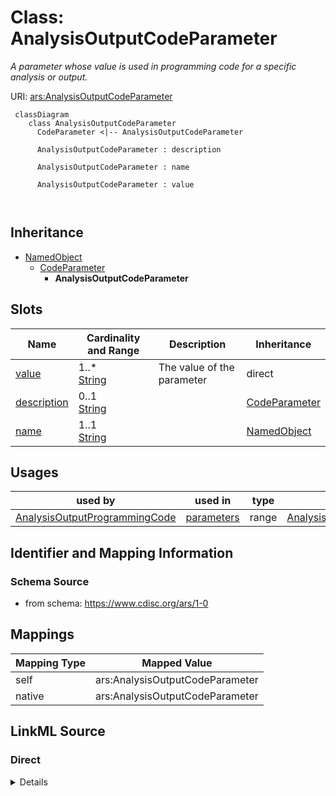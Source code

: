# Class: AnalysisOutputCodeParameter


_A parameter whose value is used in programming code for a specific analysis or output._





URI: [ars:AnalysisOutputCodeParameter](https://www.cdisc.org/ars/1-0/AnalysisOutputCodeParameter)



```mermaid
 classDiagram
    class AnalysisOutputCodeParameter
      CodeParameter <|-- AnalysisOutputCodeParameter
      
      AnalysisOutputCodeParameter : description
        
      AnalysisOutputCodeParameter : name
        
      AnalysisOutputCodeParameter : value
        
      
```





## Inheritance
* [NamedObject](NamedObject.md)
    * [CodeParameter](CodeParameter.md)
        * **AnalysisOutputCodeParameter**



## Slots

| Name | Cardinality and Range | Description | Inheritance |
| ---  | --- | --- | --- |
| [value](value.md) | 1..* <br/> [String](String.md) | The value of the parameter | direct |
| [description](description.md) | 0..1 <br/> [String](String.md) |  | [CodeParameter](CodeParameter.md) |
| [name](name.md) | 1..1 <br/> [String](String.md) |  | [NamedObject](NamedObject.md) |





## Usages

| used by | used in | type | used |
| ---  | --- | --- | --- |
| [AnalysisOutputProgrammingCode](AnalysisOutputProgrammingCode.md) | [parameters](parameters.md) | range | [AnalysisOutputCodeParameter](AnalysisOutputCodeParameter.md) |






## Identifier and Mapping Information







### Schema Source


* from schema: https://www.cdisc.org/ars/1-0





## Mappings

| Mapping Type | Mapped Value |
| ---  | ---  |
| self | ars:AnalysisOutputCodeParameter |
| native | ars:AnalysisOutputCodeParameter |





## LinkML Source

<!-- TODO: investigate https://stackoverflow.com/questions/37606292/how-to-create-tabbed-code-blocks-in-mkdocs-or-sphinx -->

### Direct

<details>
```yaml
name: AnalysisOutputCodeParameter
description: A parameter whose value is used in programming code for a specific analysis
  or output.
from_schema: https://www.cdisc.org/ars/1-0
rank: 1000
is_a: CodeParameter
slots:
- value
slot_usage:
  value:
    name: value
    description: The value of the parameter.
    domain_of:
    - AnalysisOutputCodeParameter
    - TemplateCodeParameter
    - WhereClauseCondition
    required: true
    maximum_cardinality: 1

```
</details>

### Induced

<details>
```yaml
name: AnalysisOutputCodeParameter
description: A parameter whose value is used in programming code for a specific analysis
  or output.
from_schema: https://www.cdisc.org/ars/1-0
rank: 1000
is_a: CodeParameter
slot_usage:
  value:
    name: value
    description: The value of the parameter.
    domain_of:
    - AnalysisOutputCodeParameter
    - TemplateCodeParameter
    - WhereClauseCondition
    required: true
    maximum_cardinality: 1
attributes:
  value:
    name: value
    description: The value of the parameter.
    from_schema: https://www.cdisc.org/ars/1-0
    rank: 1000
    multivalued: true
    alias: value
    owner: AnalysisOutputCodeParameter
    domain_of:
    - AnalysisOutputCodeParameter
    - TemplateCodeParameter
    - WhereClauseCondition
    range: string
    required: true
    maximum_cardinality: 1
  description:
    name: description
    from_schema: https://www.cdisc.org/ars/1-0
    rank: 1000
    alias: description
    owner: AnalysisOutputCodeParameter
    domain_of:
    - Analysis
    - AnalysisMethod
    - ReferencedOperationRelationship
    - CodeParameter
    - SponsorTerm
    range: string
  name:
    name: name
    from_schema: https://www.cdisc.org/ars/1-0
    rank: 1000
    alias: name
    owner: AnalysisOutputCodeParameter
    domain_of:
    - NamedObject
    range: string
    required: true

```
</details>